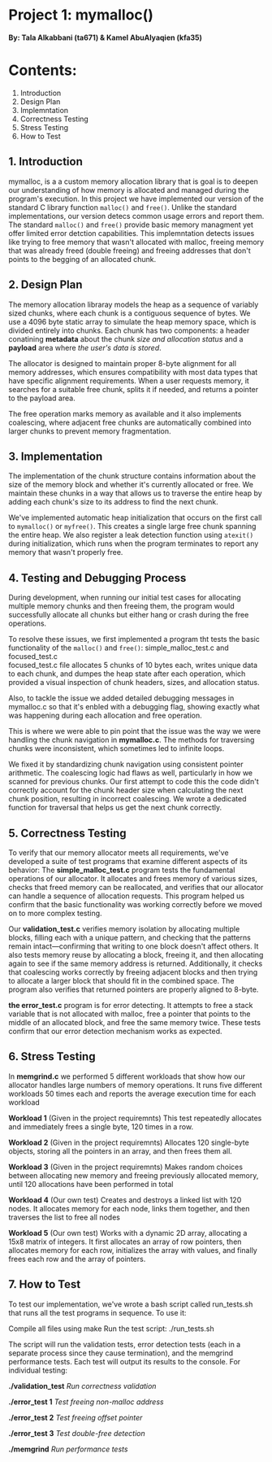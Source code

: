 # Project 1: mymalloc()
**By: Tala Alkabbani (ta671) & Kamel AbuAlyaqien (kfa35)**

# Contents: 
1. Introduction 
2. Design Plan 
3. Implemntation 
4. Correctness Testing
5. Stress Testing
6. How to Test 



## 1. Introduction
mymalloc, is a a custom memory allocation library that is goal is to deepen our understanding of how memory is allocated and managed during the program's execution. 
In this project we have implemented our version of the standard C library function `malloc()` and `free()`.  Unlike the standard implementations, our version detecs common usage errors and report them. 
The standard `malloc()` and `free()` provide basic memory managment yet offer limited error detction capabilities.
This implemntation detects issues like trying to free memory that wasn't allocated with malloc,  freeing memory that was already freed (double freeing) and freeing addresses that don't points to the begging of an allocated chunk.

## 2. Design Plan
The memory allocation libraray models the heap as a sequence of variably sized chunks, where each chunk is a contiguous sequence of bytes. We use a 4096 byte static array to simulate the heap memory space, which is divided entirely into chunks. Each chunk has two components: a header conatining **metadata** about the chunk *size and allocation status* and a **payload** area where *the user's data is stored*.

The allocator is designed to maintain proper 8-byte alignment for all memory addresses, which ensures compatibility with most data types that have specific alignment requirements. When a user requests memory, it searches for a suitable free chunk, splits it if needed, and returns a pointer to the payload area.

The free operation marks memory as available and it also implements coalescing, where adjacent free chunks are automatically combined into larger chunks to prevent memory fragmentation.  

## 3. Implementation

The  implementation of  the chunk structure contains information about the size of the memory block and whether it's currently allocated or free. We maintain these chunks in a way that allows us to traverse the entire heap by adding each chunk's size to its address to find the next chunk. 

We've implemented automatic heap initialization that occurs on the first call to `mymalloc()` or `myfree()`. This creates a single large free chunk spanning the entire heap. We also register a leak detection function using `atexit()` during initialization, which runs when the program terminates to report any memory that wasn't properly free.


## 4. Testing and Debugging Process

During development, when running our initial test cases for allocating multiple memory chunks and then freeing them, the program would successfully allocate all chunks but either hang or crash during the free operations. 

To resolve these issues, we first implemented a program tht tests the basic functionality of the `malloc()` and `free()`: simple_malloc_test.c and focused_test.c  
focused_test.c file allocates 5 chunks of 10 bytes each, writes unique data to each chunk, and dumpes the heap state after each operation, which provided a visual inspection of chunk headers, sizes, and allocation status.

Also, to tackle the issue we added detailed debugging messages in mymalloc.c so that it's enbled with a debugging flag, showing exactly what was happening during each allocation and free operation. 

 This is where we were able to pin point that the issue was the way we were handling the chunk navigation in **mymalloc.c**. The methods for traversing chunks were inconsistent, which sometimes led to infinite loops.

 We fixed it by standardizing chunk navigation using consistent pointer arithmetic. The coalescing logic had flaws as well, particularly in how we scanned for previous chunks.
 Our first attempt to code this the code didn't correctly account for the chunk header size when calculating the next chunk position, resulting in incorrect coalescing. We wrote a dedicated function for traversal that helps us get the next chunk correctly.


## 5. Correctness Testing
To verify that our memory allocator meets all requirements, we've developed a suite of test programs that examine different aspects of its behavior:
The **simple_malloc_test.c** program tests the fundamental operations of our allocator. It allocates and frees memory of various sizes, checks that freed memory can be reallocated, and verifies that our allocator can handle a sequence of allocation requests. This program helped us confirm that the basic functionality was working correctly before we moved on to more complex testing.


Our **validation_test.c** verifies memory isolation by allocating multiple blocks, filling each with a unique pattern, and checking that the patterns remain intact—confirming that writing to one block doesn't affect others. It also tests memory reuse by allocating a block, freeing it, and then allocating again to see if the same memory address is returned. Additionally, it checks that coalescing works correctly by freeing adjacent blocks and then trying to allocate a larger block that should fit in the combined space. The program also verifies that returned pointers are properly aligned to 8-byte. 


**the error_test.c** program is for error detecting. It attempts to free a stack variable that is not allocated with malloc, free a pointer that points to the middle of an allocated block, and free the same memory twice. These tests confirm that our error detection mechanism works as expected.


## 6. Stress Testing

In **memgrind.c** we performed 5 different workloads that show how our allocator handles large numbers of memory operations.  It runs five different workloads 50 times each and reports the average execution time for each workload

**Workload 1** (Given in the project requiremnts)
This test repeatedly allocates and immediately frees a single byte, 120 times in a row. 

**Workload 2** (Given in the project requiremnts)
 Allocates 120 single-byte objects, storing all the pointers in an array, and then frees them all.


**Workload 3** (Given in the project requiremnts)
Makes random choices between allocating new memory and freeing previously allocated memory, until 120 allocations have been performed in total

**Workload 4** (Our own test)
 Creates and destroys a linked list with 120 nodes. It allocates memory for each node, links them together, and then traverses the list to free all nodes

**Workload 5** (Our own test)
Works with a dynamic 2D array, allocating a 15x8 matrix of integers. It first allocates an array of row pointers, then allocates memory for each row, initializes the array with values, and finally frees each row and the array of pointers. 

## 7. How to Test

To test our implementation, we've wrote a bash script called run_tests.sh that runs all the test programs in sequence. To use it:

Compile all files using make
Run the test script: ./run_tests.sh

The script will run the validation tests, error detection tests (each in a separate process since they cause termination), and the memgrind performance tests. Each test will output its results to the console.
For individual testing:

**./validation_test**   *Run correctness validation*

**./error_test 1**      *Test freeing non-malloc address*

**./error_test 2**      *Test freeing offset pointer*

**./error_test 3**      *Test double-free detection*

**./memgrind**          *Run performance tests*
